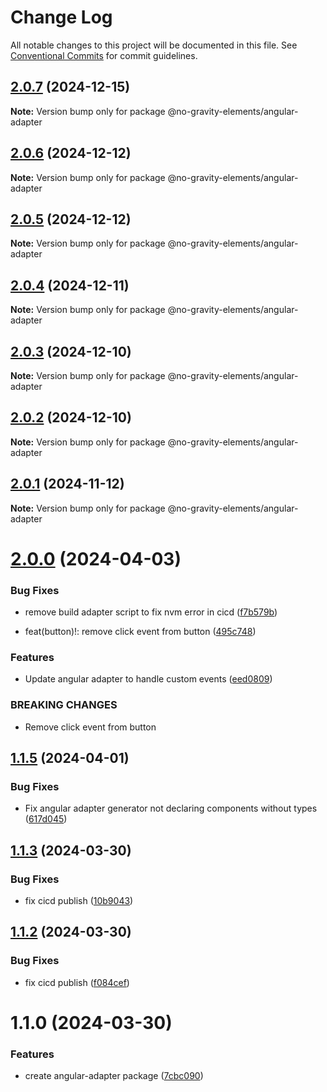 # Change Log

All notable changes to this project will be documented in this file.
See [Conventional Commits](https://conventionalcommits.org) for commit guidelines.

## [2.0.7](https://github.com/no-gravity-company/no-gravity-elements/compare/@no-gravity-elements/angular-adapter@2.0.6...@no-gravity-elements/angular-adapter@2.0.7) (2024-12-15)

**Note:** Version bump only for package @no-gravity-elements/angular-adapter

## [2.0.6](https://github.com/no-gravity-company/no-gravity-elements/compare/@no-gravity-elements/angular-adapter@2.0.5...@no-gravity-elements/angular-adapter@2.0.6) (2024-12-12)

**Note:** Version bump only for package @no-gravity-elements/angular-adapter

## [2.0.5](https://github.com/no-gravity-company/no-gravity-elements/compare/@no-gravity-elements/angular-adapter@2.0.4...@no-gravity-elements/angular-adapter@2.0.5) (2024-12-12)

**Note:** Version bump only for package @no-gravity-elements/angular-adapter

## [2.0.4](https://github.com/no-gravity-company/no-gravity-elements/compare/@no-gravity-elements/angular-adapter@2.0.3...@no-gravity-elements/angular-adapter@2.0.4) (2024-12-11)

**Note:** Version bump only for package @no-gravity-elements/angular-adapter

## [2.0.3](https://github.com/no-gravity-company/no-gravity-elements/compare/@no-gravity-elements/angular-adapter@2.0.2...@no-gravity-elements/angular-adapter@2.0.3) (2024-12-10)

**Note:** Version bump only for package @no-gravity-elements/angular-adapter

## [2.0.2](https://github.com/no-gravity-company/no-gravity-elements/compare/@no-gravity-elements/angular-adapter@2.0.1...@no-gravity-elements/angular-adapter@2.0.2) (2024-12-10)

**Note:** Version bump only for package @no-gravity-elements/angular-adapter

## [2.0.1](https://github.com/no-gravity-company/no-gravity-elements/compare/@no-gravity-elements/angular-adapter@2.0.0...@no-gravity-elements/angular-adapter@2.0.1) (2024-11-12)

**Note:** Version bump only for package @no-gravity-elements/angular-adapter

# [2.0.0](https://github.com/no-gravity-company/no-gravity-elements/compare/@no-gravity-elements/angular-adapter@1.1.5...@no-gravity-elements/angular-adapter@2.0.0) (2024-04-03)

### Bug Fixes

- remove build adapter script to fix nvm error in cicd ([f7b579b](https://github.com/no-gravity-company/no-gravity-elements/commit/f7b579b9c0625b74b87cba4486600972aad9de49))

- feat(button)!: remove click event from button ([495c748](https://github.com/no-gravity-company/no-gravity-elements/commit/495c74885f1da2154281d64c7de0b19cc9758148))

### Features

- Update angular adapter to handle custom events ([eed0809](https://github.com/no-gravity-company/no-gravity-elements/commit/eed08095ebf1def2d45e08b6f095fe6a3dbf2a08))

### BREAKING CHANGES

- Remove click event from button

## [1.1.5](https://github.com/no-gravity-company/no-gravity-elements/compare/@no-gravity-elements/angular-adapter@1.1.3...@no-gravity-elements/angular-adapter@1.1.5) (2024-04-01)

### Bug Fixes

- Fix angular adapter generator not declaring components without types ([617d045](https://github.com/no-gravity-company/no-gravity-elements/commit/617d045b9466b275d74c9bce862271448be94adc))

## [1.1.3](https://github.com/no-gravity-company/no-gravity-elements/compare/@no-gravity-elements/angular-adapter@1.1.0...@no-gravity-elements/angular-adapter@1.1.3) (2024-03-30)

### Bug Fixes

- fix cicd publish ([10b9043](https://github.com/no-gravity-company/no-gravity-elements/commit/10b9043521df21266dda1d07c7c7cb60606997d4))

## [1.1.2](https://github.com/no-gravity-company/no-gravity-elements/compare/@no-gravity-elements/angular-adapter@1.1.0...@no-gravity-elements/angular-adapter@1.1.2) (2024-03-30)

### Bug Fixes

- fix cicd publish ([f084cef](https://github.com/no-gravity-company/no-gravity-elements/commit/f084cefcecb4f411e11da6413aa4fa9f6fbdda72))

# 1.1.0 (2024-03-30)

### Features

- create angular-adapter package ([7cbc090](https://github.com/no-gravity-company/no-gravity-elements/commit/7cbc09087aa7cf464628ad4f4e62d4b29d16a83e))
